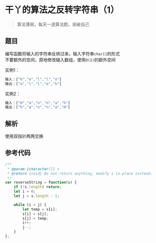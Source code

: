 # 干丫的算法之反转字符串（1）

> 算法薄弱，每天一道算法题，突破自己

## 题目

编写函数将输入的字符串反转过来，输入字符串`char[]`的形式  
不要额外的空间，原地修改输入数组，使用`O(1)`的额外空间

实例1：

```js
输入：["h","e","l","l","o"]
输出：["o","l","l","e","h"]
```

实例2：

```js
输入：["H","a","n","n","a","h"]
输出：["h","a","n","n","a","H"]
```

## 解析

使用双指针两两交换

## 参考代码

```js
/**
 * @param {character[]} s
 * @return {void} Do not return anything, modify s in-place instead.
 */
var reverseString = function(s) {
    if (!s.length) return;
    let i = 0;
    let j = s.length - 1;

    while (i < j) {
        let temp = s[i];
        s[i] = s[j];
        s[j] = temp;
        i++;
        j--;
    }
};
```
